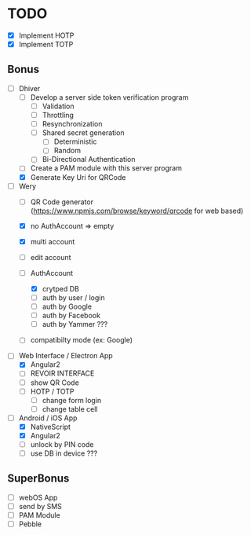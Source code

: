 # TODO

- [x] Implement HOTP
- [x] Implement TOTP

## Bonus

- [ ] Dhiver
	- [ ] Develop a server side token verification program
		- [ ] Validation
		- [ ] Throttling
		- [ ] Resynchronization
		- [ ] Shared secret generation
			- [ ] Deterministic
			- [ ] Random
		- [ ] Bi-Directional Authentication
	- [ ] Create a PAM module with this server program
	- [x] Generate Key Uri for QRCode
- [ ] Wery
	- [ ] QR Code generator (https://www.npmjs.com/browse/keyword/qrcode for web based)
	- [x] no AuthAccount => empty
	- [x] multi account
	- [ ] edit account
    - [ ] AuthAccount
        - [x] crytped DB
        - [ ] auth by user / login
        - [ ] auth by Google
        - [ ] auth by Facebook
        - [ ] auth by Yammer ???
	- [ ] compatibilty mode (ex: Google)


- [ ] Web Interface / Electron App
	- [x] Angular2
	- [ ] REVOIR INTERFACE
	- [ ] show QR Code
	- [ ] HOTP / TOTP
		- [ ] change form login
		- [ ] change table cell

- [ ] Android / iOS App
	- [x] NativeScript
	- [x] Angular2
	- [ ] unlock by PIN code
	- [ ] use DB in device ???

## SuperBonus
- [ ] webOS App
- [ ] send by SMS
- [ ] PAM Module
- [ ] Pebble
